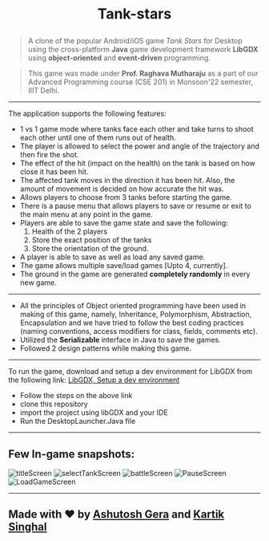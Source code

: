 # <p align = center> Tank-stars </p>

> A clone of the popular Android/iOS game *Tank Stars* for Desktop using the cross-platform **Java** game development framework **LibGDX** using **object-oriented** and **event-driven** programming.

> This game was made under **Prof. Raghava Mutharaju** as a part of our Advanced Programming course (CSE 201) in Monsoon'22 semester, IIIT Delhi.

---

The application supports the following features:
- 1 vs 1 game mode where tanks face each other and take turns to shoot each other until one of them runs out of health.
- The player is allowed to select the power and angle of the trajectory and then fire the shot.
- The effect of the hit (impact on the health) on the tank is based on how close it has been hit.
- The affected tank moves in the direction it has been hit. Also, the amount of movement is decided on how accurate the hit was.
- Allows players to choose from 3 tanks before starting the game.
- There is a pause menu that allows players to save or resume or exit to the main menu at any point in the game.
- Players are able to save the game state and save the following:
  1. Health of the 2 players  
  2. Store the exact position of the tanks
  3. Store the orientation of the ground.
 - A player is able to save as well as load any saved game.
 - The game allows multiple save/load games [Upto 4, currently].
 - The ground in the game are generated **completely randomly** in every new game.
 ---
 
- All the principles of Object oriented programming have been used in making of this game, namely, Inheritance, Polymorphism, Abstraction, Encapsulation and we have tried to follow the best coding practices (naming conventions, access modifiers for class, fields, comments etc).
- Utilized the **Serializable** interface in Java to save the games.
- Followed 2 design patterns while making this game.

---

To run the game, download and setup a dev environment for LibGDX from the following link: [LibGDX, Setup a dev environment](https://libgdx.com/wiki/start/setup)
- Follow the steps on the above link 
- clone this repository 
- import the project using libGDX and your IDE
- Run the DesktopLauncher.Java file

---
## Few In-game snapshots:

![titleScreen](https://user-images.githubusercontent.com/108215446/215802302-dd80e674-3937-41f5-9c89-6004f71cdff5.png)
![selectTankScreen](https://user-images.githubusercontent.com/108215446/215802661-aad3fd6a-37b7-4fd1-b40f-8ee2caa462aa.png)
![battleScreen](https://user-images.githubusercontent.com/108215446/215802716-9dce2759-c1cc-46ce-a2d8-f28bc3f5b0ec.png)
![PauseScreen](https://user-images.githubusercontent.com/108215446/215802746-aea44129-e9ac-4705-a4f9-51c8535474fc.png)
![LoadGameScreen](https://user-images.githubusercontent.com/108215446/215802769-d74184c3-2fb3-4974-b3bd-62c746c25d10.png)

---
## Made with :heart: by [Ashutosh Gera](https://github.com/Ashutosh-Gera) and [Kartik Singhal](https://github.com/kksinghal)

